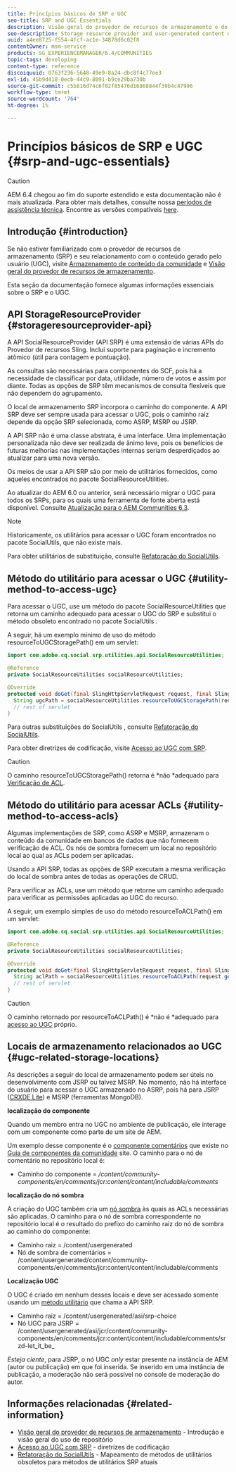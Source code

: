 ```yaml
---
title: Princípios básicos de SRP e UGC
seo-title: SRP and UGC Essentials
description: Visão geral do provedor de recursos de armazenamento e do conteúdo gerado pelo usuário
seo-description: Storage resource provider and user-generated content overview
uuid: a4ee8725-f554-4fcf-ac1e-34878d6c02f8
contentOwner: msm-service
products: SG_EXPERIENCEMANAGER/6.4/COMMUNITIES
topic-tags: developing
content-type: reference
discoiquuid: 0763f236-5648-49e9-8a24-dbc8f4c77ee3
exl-id: 45b9d418-0ecb-44c9-8091-b9ce29ba730b
source-git-commit: c5b816d74c6f02f85476d16868844f39b4c47996
workflow-type: tm+mt
source-wordcount: '764'
ht-degree: 1%

---
```


# Princípios básicos de SRP e UGC {#srp-and-ugc-essentials}

>[!CAUTION]
>
>AEM 6.4 chegou ao fim do suporte estendido e esta documentação não é mais atualizada. Para obter mais detalhes, consulte nossa [períodos de assistência técnica](https://helpx.adobe.com/br/support/programs/eol-matrix.html). Encontre as versões compatíveis [here](https://experienceleague.adobe.com/docs/).

## Introdução {#introduction}

Se não estiver familiarizado com o provedor de recursos de armazenamento (SRP) e seu relacionamento com o conteúdo gerado pelo usuário (UGC), visite [Armazenamento de conteúdo da comunidade](working-with-srp.md) e [Visão geral do provedor de recursos de armazenamento](srp.md).

Esta seção da documentação fornece algumas informações essenciais sobre o SRP e o UGC.

## API StorageResourceProvider {#storageresourceprovider-api}

A API SocialResourceProvider (API SRP) é uma extensão de várias APIs do Provedor de recursos Sling. Inclui suporte para paginação e incremento atômico (útil para contagem e pontuação).

As consultas são necessárias para componentes do SCF, pois há a necessidade de classificar por data, utilidade, número de votos e assim por diante. Todas as opções de SRP têm mecanismos de consulta flexíveis que não dependem do agrupamento.

O local de armazenamento SRP incorpora o caminho do componente. A API SRP deve ser sempre usada para acessar o UGC, pois o caminho raiz depende da opção SRP selecionada, como ASRP, MSRP ou JSRP.

A API SRP não é uma classe abstrata, é uma interface. Uma implementação personalizada não deve ser realizada de ânimo leve, pois os benefícios de futuras melhorias nas implementações internas seriam desperdiçados ao atualizar para uma nova versão.

Os meios de usar a API SRP são por meio de utilitários fornecidos, como aqueles encontrados no pacote SocialResourceUtilities.

Ao atualizar do AEM 6.0 ou anterior, será necessário migrar o UGC para todos os SRPs, para os quais uma ferramenta de fonte aberta está disponível. Consulte [Atualização para o AEM Communities 6.3](upgrade.md).

>[!NOTE]
>
>Historicamente, os utilitários para acessar o UGC foram encontrados no pacote SocialUtils, que não existe mais.
>
>Para obter utilitários de substituição, consulte [Refatoração do SocialUtils](socialutils.md).

## Método do utilitário para acessar o UGC {#utility-method-to-access-ugc}

Para acessar o UGC, use um método do pacote SocialResourceUtilities que retorna um caminho adequado para acessar o UGC do SRP e substitui o método obsoleto encontrado no pacote SocialUtils .

A seguir, há um exemplo mínimo de uso do método resourceToUGCStoragePath() em um servlet:

```java
import com.adobe.cq.social.srp.utilities.api.SocialResourceUtilities;

@Reference
private SocialResourceUtilities socialResourceUtilities;

@Override
protected void doGet(final SlingHttpServletRequest request, final SlingHttpServletResponse response) throws ServletException, IOException {
  String ugcPath = socialResourceUtilities.resourceToUGCStoragePath(request.getResource());
  // rest of servlet
}
```

Para outras substituições do SocialUtils , consulte [Refatoração do SocialUtils](socialutils.md).

Para obter diretrizes de codificação, visite [Acesso ao UGC com SRP](accessing-ugc-with-srp.md).

>[!CAUTION]
>
>O caminho resourceToUGCStoragePath() retorna é *não *adequado para [Verificação de ACL](srp.md#for-access-control-acls).

## Método do utilitário para acessar ACLs {#utility-method-to-access-acls}

Algumas implementações de SRP, como ASRP e MSRP, armazenam o conteúdo da comunidade em bancos de dados que não fornecem verificação de ACL. Os nós de sombra fornecem um local no repositório local ao qual as ACLs podem ser aplicadas.

Usando a API SRP, todas as opções de SRP executam a mesma verificação do local de sombra antes de todas as operações de CRUD.

Para verificar as ACLs, use um método que retorne um caminho adequado para verificar as permissões aplicadas ao UGC do recurso.

A seguir, um exemplo simples de uso do método resourceToACLPath() em um servlet:

```java
import com.adobe.cq.social.srp.utilities.api.SocialResourceUtilities;

@Reference
private SocialResourceUtilities socialResourceUtilities;

@Override
protected void doGet(final SlingHttpServletRequest request, final SlingHttpServletResponse response) throws ServletException, IOException {
  String aclPath = socialResourceUtilities.resourceToACLPath(request.getResource());
  // rest of servlet
}
```

>[!CAUTION]
>
>O caminho retornado por resourceToACLPath() é *não é *adequado para [acesso ao UGC](#utility-method-to-access-acls) próprio.

## Locais de armazenamento relacionados ao UGC {#ugc-related-storage-locations}

As descrições a seguir do local de armazenamento podem ser úteis no desenvolvimento com JSRP ou talvez MSRP. No momento, não há interface do usuário para acessar o UGC armazenado no ASRP, pois há para JSRP ([CRXDE Lite](../../help/sites-developing/developing-with-crxde-lite.md)) e MSRP (ferramentas MongoDB).

**localização do componente**

Quando um membro entra no UGC no ambiente de publicação, ele interage com um componente como parte de um site de AEM.

Um exemplo desse componente é o [componente comentários](http://localhost:4502/content/community-components/en/comments.html) que existe no [Guia de componentes da comunidade](components-guide.md) site. O caminho para o nó de comentário no repositório local é:

* Caminho do componente = */content/community-components/en/comments/jcr:content/content/includable/comments*

**localização do nó sombra**

A criação do UGC também cria um [nó sombra](srp.md#about-shadow-nodes-in-jcr) às quais as ACLs necessárias são aplicadas. O caminho para o nó de sombra correspondente no repositório local é o resultado do prefixo do caminho raiz do nó de sombra ao caminho do componente:

* Caminho raiz = /content/usergenerated
* Nó de sombra de comentários = /content/usergenerated/content/community-components/en/comments/jcr:content/content/includable/comments

**Localização UGC**

O UGC é criado em nenhum desses locais e deve ser acessado somente usando um [método utilitário](#utility-method-to-access-ugc) que chama a API SRP.

* Caminho raiz = /content/usergenerated/asi/srp-choice
* Nó UGC para JSRP = /content/usergenerated/asi/jcr/content/community-components/en/comments/jcr:content/content/includable/comments/srzd-let_it_be_

*Esteja ciente*, para JSRP, o nó UGC *only* estar presente na instância de AEM (autor ou publicação) em que foi inserida. Se inserido em uma instância de publicação, a moderação não será possível no console de moderação do autor.

## Informações relacionadas {#related-information}

* [Visão geral do provedor de recursos de armazenamento](srp.md) - Introdução e visão geral do uso de repositório
* [Acesso ao UGC com SRP](accessing-ugc-with-srp.md) - diretrizes de codificação
* [Refatoração do SocialUtils](socialutils.md) - Mapeamento de métodos de utilitários obsoletos para métodos de utilitários SRP atuais
